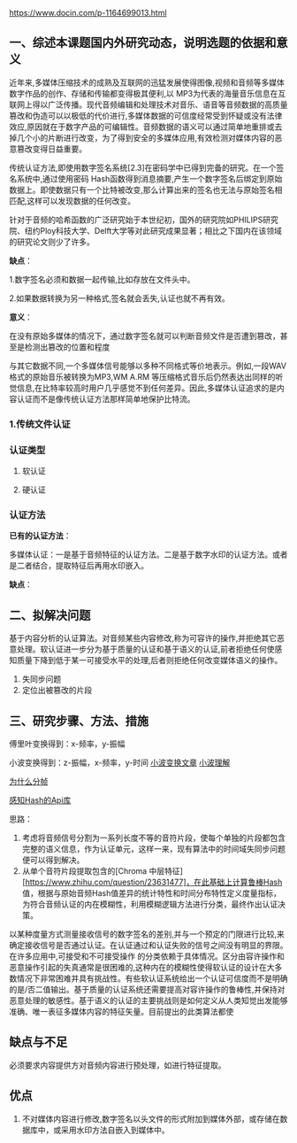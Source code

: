 https://www.docin.com/p-1164699013.html

## 一、综述本课题国内外研究动态，说明选题的依据和意义

​	近年来,多媒体压缩技术的成熟及互联网的迅猛发展使得图像,视频和音频等多媒体数字作品的创作、存储和传输都变得极其便利,以 MP3为代表的海量音乐信息在互联网上得以广泛传播。现代音频编辑和处理技术对音乐、语音等音频数据的高质量篡改和伪造可以以极低的代价进行,多媒体数据的可信度经常受到怀疑或没有法律效应,原因就在于数字产品的可编辑性。音频数据的语义可以通过简单地重排或去掉几个小的片断进行改变，为了得到安全的多媒体应用,有效检测对媒体内容的恶意篡改变得日益重要。

传统认证方法,即使用数字签名系统[2.3]在密码学中已得到完备的研究。在一个签名系统中,通过使用密码 Hash函数得到消息摘要,产生一个数字签名后绑定到原始数据上。即使数据只有一个比特被改变,那么计算出来的签名也无法与原始签名相匹配,这样可以发现数据的任何改变。

针对于音频的哈希函数的广泛研究始于本世纪初，国外的研究院如PHILIPS研究院、纽约Ploy科技大学、Delft大学等对此研究成果显著；相比之下国内在该领域的研究论文则少了许多。

**缺点**：

1.数字签名必须和数据一起传输,比如存放在文件头中。

2.如果数据转换为另一种格式,签名就会丢失,认证也就不再有效。

**意义**：

在没有原始多媒体的情况下，通过数字签名就可以判断音频文件是否遭到篡改，甚至是检测出篡改的位置和程度

与其它数据不同,一个多媒体信号能够以多种不同格式等价地表示。例如,一段WAV格式的原始音乐被转换为MP3,WM A.RM 等压缩格式音乐后仍然表达出同样的听觉信息,在比特率较高时用户几乎感觉不到任何差异。因此,多媒体认证追求的是内容认证而不是像传统认证方法那样简单地保护比特流。

### 1.传统文件认证



### 认证类型

1. 软认证

2. 硬认证

### 认证方法

**已有的认证方法**：

多媒体认证：一是基于音频特征的认证方法。二是基于数字水印的认证方法。或者是二者结合，提取特征后再用水印嵌入。

 **缺点**：

## 二、拟解决问题

基于内容分析的认证算法。对音频某些内容修改,称为可容许的操作,并拒绝其它恶意处理。软认证进一步分为基于质量的认证和基于语义的认证,前者拒绝任何使感知质量下降到低于某一可接受水平的处理,后者则拒绝任何改变媒体语义的操作。

1. 失同步问题
2. 定位出被篡改的片段 

## 三、研究步骤、方法、措施

傅里叶变换得到：x-频率，y-振幅

小波变换得到：z-振幅，x-频率，y-时间 [小波变换文章](https://www.zhihu.com/search?type=content&q=%E9%9F%B3%E9%A2%91%E4%BF%A1%E5%8F%B7%E5%A4%84%E7%90%86%E6%96%B9%E6%B3%95) [小波理解](https://www.cnblogs.com/jfdwd/p/9249850.html)

[为什么分帧](https://blog.csdn.net/qcyfred/article/details/53006860)

[感知Hash的Api库](http://www.phash.org/)

思路：

1. 考虑将音频信号分割为一系列长度不等的音符片段，使每个单独的片段都包含完整的语义信息，作为认证单元，这样一来，现有算法中的时间域失同步问题便可以得到解决。
2. 从单个音符片段提取包含的[Chroma 中层特征][https://www.zhihu.com/question/23631477]，在此基础上计算鲁棒Hash 值，根据与原始音频Hash值差异的统计特性和时间分布特性定义度量指标，为符合音频认证的内在模糊性，利用模糊逻辑方法进行分类，最终作出认证决策。

以某种度量方式测量接收信号的数字签名的差别,并与一个预定的门限进行比较,来确定接收信号是否通过认证。在认证通过和认证失败的信号之间没有明显的界限。在许多应用中,可接受和不可接受操作 的分类依赖于具体情况。区分由容许操作和恶意操作引起的失真通常是很困难的,这种内在的模糊性使得软认证的设计在大多数情况下非常困难并具有挑战性。有些软认证系统给出一个认证可信度而不是明确的是/否二值输出。基于质量的认证系统还需要提高对容许操作的鲁棒性,并保持对恶意处理的敏感性。基于语义的认证的主要挑战则是如何定义从人类知觉出发能够准确、唯一表征多媒体内容的特征矢量。目前提出的此类算法都使

## 缺点与不足

必须要求内容提供方对音频内容进行预处理，如进行特征提取。

## 优点

1. 不对媒体内容进行修改,数字签名以头文件的形式附加到媒体外部，或存储在数据库中，或采用水印方法自嵌入到媒体中。